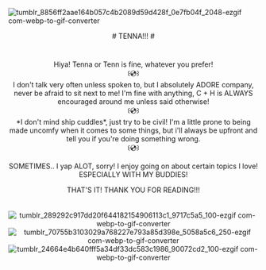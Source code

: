 ![tumblr_8856ff2aae164b057c4b2089d59d428f_0e7fb04f_2048-ezgif com-webp-to-gif-converter](https://github.com/user-attachments/assets/29a4ac5c-03af-491b-8f25-66602f11c219)
<div align="center"> # TENNA!!! #
  <br> ㅤ
  <br>ㅤ
<div align="center"> Hiya! Tenna or Tenn is fine, whatever you prefer!
<div align="center">  ꒰💿꒱
<div align="center"> I don't talk very often unless spoken to, but I absolutely ADORE company, never be afraid to sit next to me! I'm fine with anything, C + H is ALWAYS encouraged around me unless said otherwise!
 <div align="center"> ꒰💿꒱
<div align="center"> *I don't mind ship cuddles*, just try to be civil! I'm a little prone to being made uncomfy when it comes to some things, but i'll always be upfront and tell you if you're doing something wrong.
<div align="center"> ꒰💿꒱
  
  SOMETIMES.. I yap ALOT, sorry! I enjoy going on about certain topics I love! ESPECIALLY WITH MY BUDDIES!
  <div align="center"> THAT'S IT! THANK YOU FOR READING!!!
  <br>  ㅤ

![tumblr_289292c917dd20f644182154906113c1_9717c5a5_100-ezgif com-webp-to-gif-converter](https://github.com/user-attachments/assets/6db5451d-8a1c-499b-aeb5-a8bb3ce6e033) ![tumblr_70755b3103029a768227e793a85d398e_5058a5c6_250-ezgif com-webp-to-gif-converter](https://github.com/user-attachments/assets/c6f65d10-6af5-41c6-a5dc-f86f2f23fb3d)
![tumblr_24664e4b640fff5a34df33dc583c1986_90072cd2_100-ezgif com-webp-to-gif-converter](https://github.com/user-attachments/assets/55fac02a-08f1-4af0-8c9b-6e2f4739e369)

